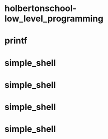 # holbertonschool-low_level_programming
# printf
# simple_shell
# simple_shell
# simple_shell
# simple_shell

